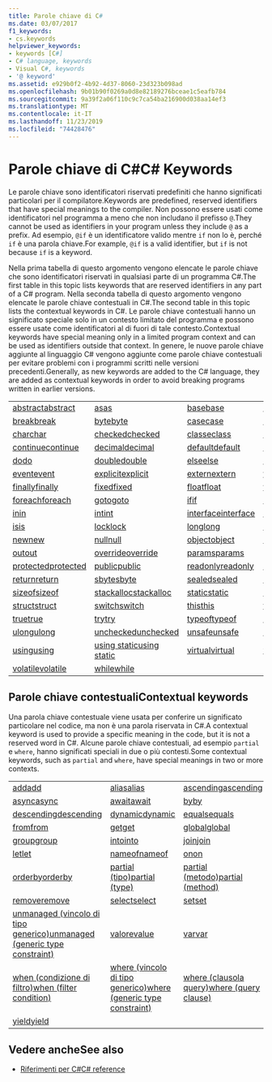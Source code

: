 ```yaml
---
title: Parole chiave di C#
ms.date: 03/07/2017
f1_keywords:
- cs.keywords
helpviewer_keywords:
- keywords [C#]
- C# language, keywords
- Visual C#, keywords
- '@ keyword'
ms.assetid: e929b0f2-4b92-4d37-8060-23d323b098ad
ms.openlocfilehash: 9b01b90f0269a0d8e82189276bceae1c5eafb784
ms.sourcegitcommit: 9a39f2a06f110c9c7ca54ba216900d038aa14ef3
ms.translationtype: MT
ms.contentlocale: it-IT
ms.lasthandoff: 11/23/2019
ms.locfileid: "74428476"
---
```

# <a name="c-keywords"></a><span data-ttu-id="c7f30-102">Parole chiave di C#</span><span class="sxs-lookup"><span data-stu-id="c7f30-102">C# Keywords</span></span>

<span data-ttu-id="c7f30-103">Le parole chiave sono identificatori riservati predefiniti che hanno significati particolari per il compilatore.</span><span class="sxs-lookup"><span data-stu-id="c7f30-103">Keywords are predefined, reserved identifiers that have special meanings to the compiler.</span></span> <span data-ttu-id="c7f30-104">Non possono essere usati come identificatori nel programma a meno che non includano il prefisso `@`.</span><span class="sxs-lookup"><span data-stu-id="c7f30-104">They cannot be used as identifiers in your program unless they include `@` as a prefix.</span></span> <span data-ttu-id="c7f30-105">Ad esempio, `@if` è un identificatore valido mentre `if` non lo è, perché `if` è una parola chiave.</span><span class="sxs-lookup"><span data-stu-id="c7f30-105">For example, `@if` is a valid identifier, but `if` is not because `if` is a keyword.</span></span>  
  
 <span data-ttu-id="c7f30-106">Nella prima tabella di questo argomento vengono elencate le parole chiave che sono identificatori riservati in qualsiasi parte di un programma C#.</span><span class="sxs-lookup"><span data-stu-id="c7f30-106">The first table in this topic lists keywords that are reserved identifiers in any part of a C# program.</span></span> <span data-ttu-id="c7f30-107">Nella seconda tabella di questo argomento vengono elencate le parole chiave contestuali in C#.</span><span class="sxs-lookup"><span data-stu-id="c7f30-107">The second table in this topic lists the contextual keywords in C#.</span></span> <span data-ttu-id="c7f30-108">Le parole chiave contestuali hanno un significato speciale solo in un contesto limitato del programma e possono essere usate come identificatori al di fuori di tale contesto.</span><span class="sxs-lookup"><span data-stu-id="c7f30-108">Contextual keywords have special meaning only in a limited program context and can be used as identifiers outside that context.</span></span> <span data-ttu-id="c7f30-109">In genere, le nuove parole chiave aggiunte al linguaggio C# vengono aggiunte come parole chiave contestuali per evitare problemi con i programmi scritti nelle versioni precedenti.</span><span class="sxs-lookup"><span data-stu-id="c7f30-109">Generally, as new keywords are added to the C# language, they are added as contextual keywords in order to avoid breaking programs written in earlier versions.</span></span>  
  
|||||  
|---|---|---|---|  
|[<span data-ttu-id="c7f30-110">abstract</span><span class="sxs-lookup"><span data-stu-id="c7f30-110">abstract</span></span>](abstract.md)|[<span data-ttu-id="c7f30-111">as</span><span class="sxs-lookup"><span data-stu-id="c7f30-111">as</span></span>](../operators/type-testing-and-cast.md#as-operator)|[<span data-ttu-id="c7f30-112">base</span><span class="sxs-lookup"><span data-stu-id="c7f30-112">base</span></span>](base.md)|[<span data-ttu-id="c7f30-113">bool</span><span class="sxs-lookup"><span data-stu-id="c7f30-113">bool</span></span>](bool.md)|  
|[<span data-ttu-id="c7f30-114">break</span><span class="sxs-lookup"><span data-stu-id="c7f30-114">break</span></span>](break.md)|[<span data-ttu-id="c7f30-115">byte</span><span class="sxs-lookup"><span data-stu-id="c7f30-115">byte</span></span>](../builtin-types/integral-numeric-types.md)|[<span data-ttu-id="c7f30-116">case</span><span class="sxs-lookup"><span data-stu-id="c7f30-116">case</span></span>](switch.md)|[<span data-ttu-id="c7f30-117">catch</span><span class="sxs-lookup"><span data-stu-id="c7f30-117">catch</span></span>](try-catch.md)|  
|[<span data-ttu-id="c7f30-118">char</span><span class="sxs-lookup"><span data-stu-id="c7f30-118">char</span></span>](../builtin-types/char.md)|[<span data-ttu-id="c7f30-119">checked</span><span class="sxs-lookup"><span data-stu-id="c7f30-119">checked</span></span>](checked.md)|[<span data-ttu-id="c7f30-120">classe</span><span class="sxs-lookup"><span data-stu-id="c7f30-120">class</span></span>](class.md)|[<span data-ttu-id="c7f30-121">const</span><span class="sxs-lookup"><span data-stu-id="c7f30-121">const</span></span>](const.md)|  
|[<span data-ttu-id="c7f30-122">continue</span><span class="sxs-lookup"><span data-stu-id="c7f30-122">continue</span></span>](continue.md)|[<span data-ttu-id="c7f30-123">decimal</span><span class="sxs-lookup"><span data-stu-id="c7f30-123">decimal</span></span>](../builtin-types/floating-point-numeric-types.md)|[<span data-ttu-id="c7f30-124">default</span><span class="sxs-lookup"><span data-stu-id="c7f30-124">default</span></span>](default.md)|[<span data-ttu-id="c7f30-125">delegate</span><span class="sxs-lookup"><span data-stu-id="c7f30-125">delegate</span></span>](../builtin-types/reference-types.md)|  
|[<span data-ttu-id="c7f30-126">do</span><span class="sxs-lookup"><span data-stu-id="c7f30-126">do</span></span>](do.md)|[<span data-ttu-id="c7f30-127">double</span><span class="sxs-lookup"><span data-stu-id="c7f30-127">double</span></span>](../builtin-types/floating-point-numeric-types.md)|[<span data-ttu-id="c7f30-128">else</span><span class="sxs-lookup"><span data-stu-id="c7f30-128">else</span></span>](if-else.md)|[<span data-ttu-id="c7f30-129">enum</span><span class="sxs-lookup"><span data-stu-id="c7f30-129">enum</span></span>](enum.md)|  
|[<span data-ttu-id="c7f30-130">event</span><span class="sxs-lookup"><span data-stu-id="c7f30-130">event</span></span>](event.md)|[<span data-ttu-id="c7f30-131">explicit</span><span class="sxs-lookup"><span data-stu-id="c7f30-131">explicit</span></span>](../operators/user-defined-conversion-operators.md)|[<span data-ttu-id="c7f30-132">extern</span><span class="sxs-lookup"><span data-stu-id="c7f30-132">extern</span></span>](extern.md)|[<span data-ttu-id="c7f30-133">false</span><span class="sxs-lookup"><span data-stu-id="c7f30-133">false</span></span>](false-literal.md)|  
|[<span data-ttu-id="c7f30-134">finally</span><span class="sxs-lookup"><span data-stu-id="c7f30-134">finally</span></span>](try-finally.md)|[<span data-ttu-id="c7f30-135">fixed</span><span class="sxs-lookup"><span data-stu-id="c7f30-135">fixed</span></span>](fixed-statement.md)|[<span data-ttu-id="c7f30-136">float</span><span class="sxs-lookup"><span data-stu-id="c7f30-136">float</span></span>](../builtin-types/floating-point-numeric-types.md)|[<span data-ttu-id="c7f30-137">for</span><span class="sxs-lookup"><span data-stu-id="c7f30-137">for</span></span>](for.md)|  
|[<span data-ttu-id="c7f30-138">foreach</span><span class="sxs-lookup"><span data-stu-id="c7f30-138">foreach</span></span>](foreach-in.md)|[<span data-ttu-id="c7f30-139">goto</span><span class="sxs-lookup"><span data-stu-id="c7f30-139">goto</span></span>](goto.md)|[<span data-ttu-id="c7f30-140">if</span><span class="sxs-lookup"><span data-stu-id="c7f30-140">if</span></span>](if-else.md)|[<span data-ttu-id="c7f30-141">implicit</span><span class="sxs-lookup"><span data-stu-id="c7f30-141">implicit</span></span>](../operators/user-defined-conversion-operators.md)|  
|[<span data-ttu-id="c7f30-142">in</span><span class="sxs-lookup"><span data-stu-id="c7f30-142">in</span></span>](in.md)|[<span data-ttu-id="c7f30-143">int</span><span class="sxs-lookup"><span data-stu-id="c7f30-143">int</span></span>](../builtin-types/integral-numeric-types.md)|[<span data-ttu-id="c7f30-144">interface</span><span class="sxs-lookup"><span data-stu-id="c7f30-144">interface</span></span>](interface.md)|[<span data-ttu-id="c7f30-145">internal</span><span class="sxs-lookup"><span data-stu-id="c7f30-145">internal</span></span>](internal.md)|
|[<span data-ttu-id="c7f30-146">is</span><span class="sxs-lookup"><span data-stu-id="c7f30-146">is</span></span>](is.md)|[<span data-ttu-id="c7f30-147">lock</span><span class="sxs-lookup"><span data-stu-id="c7f30-147">lock</span></span>](lock-statement.md)|[<span data-ttu-id="c7f30-148">long</span><span class="sxs-lookup"><span data-stu-id="c7f30-148">long</span></span>](../builtin-types/integral-numeric-types.md)|[<span data-ttu-id="c7f30-149">namespace</span><span class="sxs-lookup"><span data-stu-id="c7f30-149">namespace</span></span>](namespace.md)|
|[<span data-ttu-id="c7f30-150">new</span><span class="sxs-lookup"><span data-stu-id="c7f30-150">new</span></span>](../operators/new-operator.md)|[<span data-ttu-id="c7f30-151">null</span><span class="sxs-lookup"><span data-stu-id="c7f30-151">null</span></span>](null.md)|[<span data-ttu-id="c7f30-152">object</span><span class="sxs-lookup"><span data-stu-id="c7f30-152">object</span></span>](../builtin-types/reference-types.md)|[<span data-ttu-id="c7f30-153">operator</span><span class="sxs-lookup"><span data-stu-id="c7f30-153">operator</span></span>](../operators/operator-overloading.md)|
|[<span data-ttu-id="c7f30-154">out</span><span class="sxs-lookup"><span data-stu-id="c7f30-154">out</span></span>](out.md)|[<span data-ttu-id="c7f30-155">override</span><span class="sxs-lookup"><span data-stu-id="c7f30-155">override</span></span>](override.md)|[<span data-ttu-id="c7f30-156">params</span><span class="sxs-lookup"><span data-stu-id="c7f30-156">params</span></span>](params.md)|[<span data-ttu-id="c7f30-157">private</span><span class="sxs-lookup"><span data-stu-id="c7f30-157">private</span></span>](private.md)|
|[<span data-ttu-id="c7f30-158">protected</span><span class="sxs-lookup"><span data-stu-id="c7f30-158">protected</span></span>](protected.md)|[<span data-ttu-id="c7f30-159">public</span><span class="sxs-lookup"><span data-stu-id="c7f30-159">public</span></span>](public.md)|[<span data-ttu-id="c7f30-160">readonly</span><span class="sxs-lookup"><span data-stu-id="c7f30-160">readonly</span></span>](readonly.md)|[<span data-ttu-id="c7f30-161">ref</span><span class="sxs-lookup"><span data-stu-id="c7f30-161">ref</span></span>](ref.md)|
|[<span data-ttu-id="c7f30-162">return</span><span class="sxs-lookup"><span data-stu-id="c7f30-162">return</span></span>](return.md)|[<span data-ttu-id="c7f30-163">sbyte</span><span class="sxs-lookup"><span data-stu-id="c7f30-163">sbyte</span></span>](../builtin-types/integral-numeric-types.md)|[<span data-ttu-id="c7f30-164">sealed</span><span class="sxs-lookup"><span data-stu-id="c7f30-164">sealed</span></span>](sealed.md)|[<span data-ttu-id="c7f30-165">short</span><span class="sxs-lookup"><span data-stu-id="c7f30-165">short</span></span>](../builtin-types/integral-numeric-types.md)||
[<span data-ttu-id="c7f30-166">sizeof</span><span class="sxs-lookup"><span data-stu-id="c7f30-166">sizeof</span></span>](../operators/sizeof.md)|[<span data-ttu-id="c7f30-167">stackalloc</span><span class="sxs-lookup"><span data-stu-id="c7f30-167">stackalloc</span></span>](../operators/stackalloc.md)|[<span data-ttu-id="c7f30-168">static</span><span class="sxs-lookup"><span data-stu-id="c7f30-168">static</span></span>](static.md)|[<span data-ttu-id="c7f30-169">string</span><span class="sxs-lookup"><span data-stu-id="c7f30-169">string</span></span>](../builtin-types/reference-types.md)|
|[<span data-ttu-id="c7f30-170">struct</span><span class="sxs-lookup"><span data-stu-id="c7f30-170">struct</span></span>](struct.md)|[<span data-ttu-id="c7f30-171">switch</span><span class="sxs-lookup"><span data-stu-id="c7f30-171">switch</span></span>](switch.md)|[<span data-ttu-id="c7f30-172">this</span><span class="sxs-lookup"><span data-stu-id="c7f30-172">this</span></span>](this.md)|[<span data-ttu-id="c7f30-173">throw</span><span class="sxs-lookup"><span data-stu-id="c7f30-173">throw</span></span>](throw.md)|
|[<span data-ttu-id="c7f30-174">true</span><span class="sxs-lookup"><span data-stu-id="c7f30-174">true</span></span>](true-literal.md)|[<span data-ttu-id="c7f30-175">try</span><span class="sxs-lookup"><span data-stu-id="c7f30-175">try</span></span>](try-catch.md)|[<span data-ttu-id="c7f30-176">typeof</span><span class="sxs-lookup"><span data-stu-id="c7f30-176">typeof</span></span>](../operators/type-testing-and-cast.md#typeof-operator)|[<span data-ttu-id="c7f30-177">uint</span><span class="sxs-lookup"><span data-stu-id="c7f30-177">uint</span></span>](../builtin-types/integral-numeric-types.md)|
|[<span data-ttu-id="c7f30-178">ulong</span><span class="sxs-lookup"><span data-stu-id="c7f30-178">ulong</span></span>](../builtin-types/integral-numeric-types.md)|[<span data-ttu-id="c7f30-179">unchecked</span><span class="sxs-lookup"><span data-stu-id="c7f30-179">unchecked</span></span>](unchecked.md)|[<span data-ttu-id="c7f30-180">unsafe</span><span class="sxs-lookup"><span data-stu-id="c7f30-180">unsafe</span></span>](unsafe.md)|[<span data-ttu-id="c7f30-181">ushort</span><span class="sxs-lookup"><span data-stu-id="c7f30-181">ushort</span></span>](../builtin-types/integral-numeric-types.md)|
|[<span data-ttu-id="c7f30-182">using</span><span class="sxs-lookup"><span data-stu-id="c7f30-182">using</span></span>](using.md)|[<span data-ttu-id="c7f30-183">using static</span><span class="sxs-lookup"><span data-stu-id="c7f30-183">using static</span></span>](using-static.md)|[<span data-ttu-id="c7f30-184">virtual</span><span class="sxs-lookup"><span data-stu-id="c7f30-184">virtual</span></span>](virtual.md)|[<span data-ttu-id="c7f30-185">void</span><span class="sxs-lookup"><span data-stu-id="c7f30-185">void</span></span>](void.md)|
|[<span data-ttu-id="c7f30-186">volatile</span><span class="sxs-lookup"><span data-stu-id="c7f30-186">volatile</span></span>](volatile.md)|[<span data-ttu-id="c7f30-187">while</span><span class="sxs-lookup"><span data-stu-id="c7f30-187">while</span></span>](while.md)|

## <a name="contextual-keywords"></a><span data-ttu-id="c7f30-188">Parole chiave contestuali</span><span class="sxs-lookup"><span data-stu-id="c7f30-188">Contextual keywords</span></span>

 <span data-ttu-id="c7f30-189">Una parola chiave contestuale viene usata per conferire un significato particolare nel codice, ma non è una parola riservata in C#.</span><span class="sxs-lookup"><span data-stu-id="c7f30-189">A contextual keyword is used to provide a specific meaning in the code, but it is not a reserved word in C#.</span></span> <span data-ttu-id="c7f30-190">Alcune parole chiave contestuali, ad esempio `partial` e `where`, hanno significati speciali in due o più contesti.</span><span class="sxs-lookup"><span data-stu-id="c7f30-190">Some contextual keywords, such as `partial` and `where`, have special meanings in two or more contexts.</span></span>  
  
||||  
|---|---|---|  
|[<span data-ttu-id="c7f30-191">add</span><span class="sxs-lookup"><span data-stu-id="c7f30-191">add</span></span>](add.md)|[<span data-ttu-id="c7f30-192">alias</span><span class="sxs-lookup"><span data-stu-id="c7f30-192">alias</span></span>](extern-alias.md)|[<span data-ttu-id="c7f30-193">ascending</span><span class="sxs-lookup"><span data-stu-id="c7f30-193">ascending</span></span>](ascending.md)|
|[<span data-ttu-id="c7f30-194">async</span><span class="sxs-lookup"><span data-stu-id="c7f30-194">async</span></span>](async.md)|[<span data-ttu-id="c7f30-195">await</span><span class="sxs-lookup"><span data-stu-id="c7f30-195">await</span></span>](../operators/await.md)|[<span data-ttu-id="c7f30-196">by</span><span class="sxs-lookup"><span data-stu-id="c7f30-196">by</span></span>](by.md)|
|[<span data-ttu-id="c7f30-197">descending</span><span class="sxs-lookup"><span data-stu-id="c7f30-197">descending</span></span>](descending.md)|[<span data-ttu-id="c7f30-198">dynamic</span><span class="sxs-lookup"><span data-stu-id="c7f30-198">dynamic</span></span>](../builtin-types/reference-types.md)|[<span data-ttu-id="c7f30-199">equals</span><span class="sxs-lookup"><span data-stu-id="c7f30-199">equals</span></span>](equals.md)|
|[<span data-ttu-id="c7f30-200">from</span><span class="sxs-lookup"><span data-stu-id="c7f30-200">from</span></span>](from-clause.md)|[<span data-ttu-id="c7f30-201">get</span><span class="sxs-lookup"><span data-stu-id="c7f30-201">get</span></span>](get.md)|[<span data-ttu-id="c7f30-202">global</span><span class="sxs-lookup"><span data-stu-id="c7f30-202">global</span></span>](../operators/namespace-alias-qualifier.md)|
|[<span data-ttu-id="c7f30-203">group</span><span class="sxs-lookup"><span data-stu-id="c7f30-203">group</span></span>](group-clause.md)|[<span data-ttu-id="c7f30-204">into</span><span class="sxs-lookup"><span data-stu-id="c7f30-204">into</span></span>](into.md)|[<span data-ttu-id="c7f30-205">join</span><span class="sxs-lookup"><span data-stu-id="c7f30-205">join</span></span>](join-clause.md)|
|[<span data-ttu-id="c7f30-206">let</span><span class="sxs-lookup"><span data-stu-id="c7f30-206">let</span></span>](let-clause.md)|[<span data-ttu-id="c7f30-207">nameof</span><span class="sxs-lookup"><span data-stu-id="c7f30-207">nameof</span></span>](../operators/nameof.md)|[<span data-ttu-id="c7f30-208">on</span><span class="sxs-lookup"><span data-stu-id="c7f30-208">on</span></span>](on.md)|
|[<span data-ttu-id="c7f30-209">orderby</span><span class="sxs-lookup"><span data-stu-id="c7f30-209">orderby</span></span>](orderby-clause.md)|[<span data-ttu-id="c7f30-210">partial (tipo)</span><span class="sxs-lookup"><span data-stu-id="c7f30-210">partial (type)</span></span>](partial-type.md)|[<span data-ttu-id="c7f30-211">partial (metodo)</span><span class="sxs-lookup"><span data-stu-id="c7f30-211">partial (method)</span></span>](partial-method.md)|
|[<span data-ttu-id="c7f30-212">remove</span><span class="sxs-lookup"><span data-stu-id="c7f30-212">remove</span></span>](remove.md)|[<span data-ttu-id="c7f30-213">select</span><span class="sxs-lookup"><span data-stu-id="c7f30-213">select</span></span>](select-clause.md)|[<span data-ttu-id="c7f30-214">set</span><span class="sxs-lookup"><span data-stu-id="c7f30-214">set</span></span>](set.md)|
|[<span data-ttu-id="c7f30-215">unmanaged (vincolo di tipo generico)</span><span class="sxs-lookup"><span data-stu-id="c7f30-215">unmanaged (generic type constraint)</span></span>](where-generic-type-constraint.md)|[<span data-ttu-id="c7f30-216">valore</span><span class="sxs-lookup"><span data-stu-id="c7f30-216">value</span></span>](value.md)|[<span data-ttu-id="c7f30-217">var</span><span class="sxs-lookup"><span data-stu-id="c7f30-217">var</span></span>](var.md)|
|[<span data-ttu-id="c7f30-218">when (condizione di filtro)</span><span class="sxs-lookup"><span data-stu-id="c7f30-218">when (filter condition)</span></span>](when.md)|[<span data-ttu-id="c7f30-219">where (vincolo di tipo generico)</span><span class="sxs-lookup"><span data-stu-id="c7f30-219">where (generic type constraint)</span></span>](where-generic-type-constraint.md)|[<span data-ttu-id="c7f30-220">where (clausola query)</span><span class="sxs-lookup"><span data-stu-id="c7f30-220">where (query clause)</span></span>](where-clause.md)|
|[<span data-ttu-id="c7f30-221">yield</span><span class="sxs-lookup"><span data-stu-id="c7f30-221">yield</span></span>](yield.md)| | |
  
## <a name="see-also"></a><span data-ttu-id="c7f30-222">Vedere anche</span><span class="sxs-lookup"><span data-stu-id="c7f30-222">See also</span></span>

- [<span data-ttu-id="c7f30-223">Riferimenti per C#</span><span class="sxs-lookup"><span data-stu-id="c7f30-223">C# reference</span></span>](../index.md)
